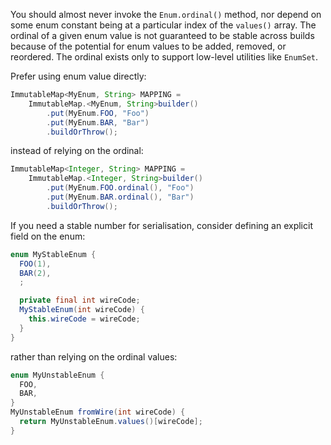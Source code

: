 You should almost never invoke the `Enum.ordinal()` method, nor depend on some
enum constant being at a particular index of the `values()` array. The ordinal
of a given enum value is not guaranteed to be stable across builds because of
the potential for enum values to be added, removed, or reordered. The ordinal
exists only to support low-level utilities like `EnumSet`.

Prefer using enum value directly:

```java
ImmutableMap<MyEnum, String> MAPPING =
    ImmutableMap.<MyEnum, String>builder()
        .put(MyEnum.FOO, "Foo")
        .put(MyEnum.BAR, "Bar")
        .buildOrThrow();
```

instead of relying on the ordinal:

```java
ImmutableMap<Integer, String> MAPPING =
    ImmutableMap.<Integer, String>builder()
        .put(MyEnum.FOO.ordinal(), "Foo")
        .put(MyEnum.BAR.ordinal(), "Bar")
        .buildOrThrow();
```

If you need a stable number for serialisation, consider defining an explicit
field on the enum:

```java
enum MyStableEnum {
  FOO(1),
  BAR(2),
  ;

  private final int wireCode;
  MyStableEnum(int wireCode) {
    this.wireCode = wireCode;
  }
}
```

rather than relying on the ordinal values:

```java
enum MyUnstableEnum {
  FOO,
  BAR,
}
MyUnstableEnum fromWire(int wireCode) {
  return MyUnstableEnum.values()[wireCode];
}
```
